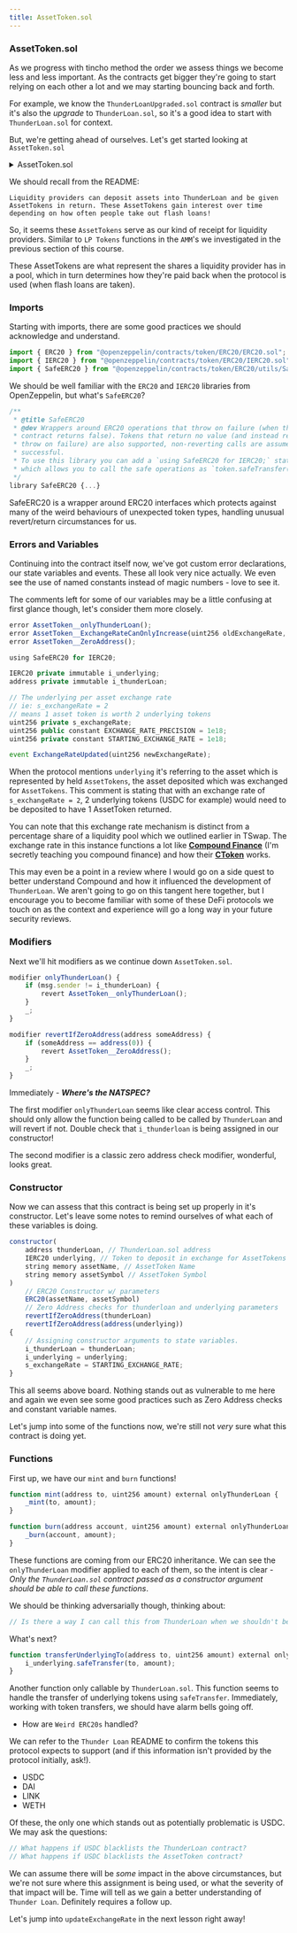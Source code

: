 ```yaml
---
title: AssetToken.sol
---
```


### AssetToken.sol

As we progress with tincho method the order we assess things we become less and less important. As the contracts get bigger they're going to start relying on each other a lot and we may starting bouncing back and forth.

For example, we know the `ThunderLoanUpgraded.sol` contract is _smaller_ but it's also the _upgrade_ to `ThunderLoan.sol`, so it's a good idea to start with `ThunderLoan.sol` for context.

But, we're getting ahead of ourselves. Let's get started looking at `AssetToken.sol`

<details>
<summary>AssetToken.sol</summary>

```solidity
// SPDX-License-Identifier: AGPL-3.0-only
pragma solidity 0.8.20;

import { ERC20 } from "@openzeppelin/contracts/token/ERC20/ERC20.sol";
import { IERC20 } from "@openzeppelin/contracts/token/ERC20/IERC20.sol";
import { SafeERC20 } from "@openzeppelin/contracts/token/ERC20/utils/SafeERC20.sol";

contract AssetToken is ERC20 {
    error AssetToken__onlyThunderLoan();
    error AssetToken__ExchangeRateCanOnlyIncrease(uint256 oldExchangeRate, uint256 newExchangeRate);
    error AssetToken__ZeroAddress();

    using SafeERC20 for IERC20;

    /*//////////////////////////////////////////////////////////////
                            STATE VARIABLES
    //////////////////////////////////////////////////////////////*/
    IERC20 private immutable i_underlying;
    address private immutable i_thunderLoan;

    // The underlying per asset exchange rate
    // ie: s_exchangeRate = 2
    // means 1 asset token is worth 2 underlying tokens
    uint256 private s_exchangeRate;
    uint256 public constant EXCHANGE_RATE_PRECISION = 1e18;
    uint256 private constant STARTING_EXCHANGE_RATE = 1e18;

    /*//////////////////////////////////////////////////////////////
                                 EVENTS
    //////////////////////////////////////////////////////////////*/
    event ExchangeRateUpdated(uint256 newExchangeRate);

    /*//////////////////////////////////////////////////////////////
                               MODIFIERS
    //////////////////////////////////////////////////////////////*/
    modifier onlyThunderLoan() {
        if (msg.sender != i_thunderLoan) {
            revert AssetToken__onlyThunderLoan();
        }
        _;
    }

    modifier revertIfZeroAddress(address someAddress) {
        if (someAddress == address(0)) {
            revert AssetToken__ZeroAddress();
        }
        _;
    }

    /*//////////////////////////////////////////////////////////////
                               FUNCTIONS
    //////////////////////////////////////////////////////////////*/
    constructor(
        address thunderLoan,
        IERC20 underlying,
        string memory assetName,
        string memory assetSymbol
    )
        ERC20(assetName, assetSymbol)
        revertIfZeroAddress(thunderLoan)
        revertIfZeroAddress(address(underlying))
    {
        i_thunderLoan = thunderLoan;
        i_underlying = underlying;
        s_exchangeRate = STARTING_EXCHANGE_RATE;
    }

    function mint(address to, uint256 amount) external onlyThunderLoan {
        _mint(to, amount);
    }

    function burn(address account, uint256 amount) external onlyThunderLoan {
        _burn(account, amount);
    }

    function transferUnderlyingTo(address to, uint256 amount) external onlyThunderLoan {
        i_underlying.safeTransfer(to, amount);
    }

    function updateExchangeRate(uint256 fee) external onlyThunderLoan {
        // 1. Get the current exchange rate
        // 2. How big the fee is should be divided by the total supply
        // 3. So if the fee is 1e18, and the total supply is 2e18, the exchange rate be multiplied by 1.5
        // if the fee is 0.5 ETH, and the total supply is 4, the exchange rate should be multiplied by 1.125
        // it should always go up, never down
        // newExchangeRate = oldExchangeRate * (totalSupply + fee) / totalSupply
        // newExchangeRate = 1 (4 + 0.5) / 4
        // newExchangeRate = 1.125
        uint256 newExchangeRate = s_exchangeRate * (totalSupply() + fee) / totalSupply();

        if (newExchangeRate <= s_exchangeRate) {
            revert AssetToken__ExchangeRateCanOnlyIncrease(s_exchangeRate, newExchangeRate);
        }
        s_exchangeRate = newExchangeRate;
        emit ExchangeRateUpdated(s_exchangeRate);
    }

    function getExchangeRate() external view returns (uint256) {
        return s_exchangeRate;
    }

    function getUnderlying() external view returns (IERC20) {
        return i_underlying;
    }
}

```

</details>


We should recall from the README:

    Liquidity providers can deposit assets into ThunderLoan and be given AssetTokens in return. These AssetTokens gain interest over time depending on how often people take out flash loans!

So, it seems these `AssetTokens` serve as our kind of receipt for liquidity providers. Similar to `LP Tokens` functions in the `AMM`'s we investigated in the previous section of this course.

These AssetTokens are what represent the shares a liquidity provider has in a pool, which in turn determines how they're paid back when the protocol is used (when flash loans are taken).

### Imports

Starting with imports, there are some good practices we should acknowledge and understand.

```js
import { ERC20 } from "@openzeppelin/contracts/token/ERC20/ERC20.sol";
import { IERC20 } from "@openzeppelin/contracts/token/ERC20/IERC20.sol";
import { SafeERC20 } from "@openzeppelin/contracts/token/ERC20/utils/SafeERC20.sol";
```

We should be well familiar with the `ERC20` and `IERC20` libraries from OpenZeppelin, but what's `SafeERC20`?

```js
/**
 * @title SafeERC20
 * @dev Wrappers around ERC20 operations that throw on failure (when the token
 * contract returns false). Tokens that return no value (and instead revert or
 * throw on failure) are also supported, non-reverting calls are assumed to be
 * successful.
 * To use this library you can add a `using SafeERC20 for IERC20;` statement to your contract,
 * which allows you to call the safe operations as `token.safeTransfer(...)`, etc.
 */
library SafeERC20 {...}
```

SafeERC20 is a wrapper around ERC20 interfaces which protects against many of the weird behaviours of unexpected token types, handling unusual revert/return circumstances for us.

### Errors and Variables

Continuing into the contract itself now, we've got custom error declarations, our state variables and events. These all look very nice actually. We even see the use of named constants instead of magic numbers - love to see it.

The comments left for some of our variables may be a little confusing at first glance though, let's consider them more closely.

```js
error AssetToken__onlyThunderLoan();
error AssetToken__ExchangeRateCanOnlyIncrease(uint256 oldExchangeRate, uint256 newExchangeRate);
error AssetToken__ZeroAddress();

using SafeERC20 for IERC20;

IERC20 private immutable i_underlying;
address private immutable i_thunderLoan;

// The underlying per asset exchange rate
// ie: s_exchangeRate = 2
// means 1 asset token is worth 2 underlying tokens
uint256 private s_exchangeRate;
uint256 public constant EXCHANGE_RATE_PRECISION = 1e18;
uint256 private constant STARTING_EXCHANGE_RATE = 1e18;

event ExchangeRateUpdated(uint256 newExchangeRate);
```

When the protocol mentions `underlying` it's referring to the asset which is represented by held `AssetTokens`, the asset deposited which was exchanged for `AssetTokens`. This comment is stating that with an exchange rate of `s_exchangeRate = 2`, 2 underlying tokens (USDC for example) would need to be deposited to have 1 AssetToken returned.

You can note that this exchange rate mechanism is distinct from a percentage share of a liquidity pool which we outlined earlier in TSwap. The exchange rate in this instance functions a lot like [**Compound Finance**](https://github.com/compound-finance/) (I'm secretly teaching you compound finance) and how their [**CToken**](https://github.com/compound-finance/compound-protocol/blob/master/contracts/CToken.sol) works.

This may even be a point in a review where I would go on a side quest to better understand Compound and how it influenced the development of `ThunderLoan`. We aren't going to go on this tangent here together, but I encourage you to become familiar with some of these DeFi protocols we touch on as the context and experience will go a long way in your future security reviews.

### Modifiers

Next we'll hit modifiers as we continue down `AssetToken.sol`.

```js
modifier onlyThunderLoan() {
    if (msg.sender != i_thunderLoan) {
        revert AssetToken__onlyThunderLoan();
    }
    _;
}

modifier revertIfZeroAddress(address someAddress) {
    if (someAddress == address(0)) {
        revert AssetToken__ZeroAddress();
    }
    _;
}
```

Immediately - **_Where's the NATSPEC?_**

The first modifier `onlyThunderLoan` seems like clear access control. This should only allow the function being called to be called by `ThunderLoan` and will revert if not. Double check that `i_thunderloan` is being assigned in our constructor!

The second modifier is a classic zero address check modifier, wonderful, looks great.

### Constructor

Now we can assess that this contract is being set up properly in it's constructor. Let's leave some notes to remind ourselves of what each of these variables is doing.

```js
constructor(
    address thunderLoan, // ThunderLoan.sol address
    IERC20 underlying, // Token to deposit in exchange for AssetTokens
    string memory assetName, // AssetToken Name
    string memory assetSymbol // AssetToken Symbol
)
    // ERC20 Constructor w/ parameters
    ERC20(assetName, assetSymbol)
    // Zero Address checks for thunderloan and underlying parameters
    revertIfZeroAddress(thunderLoan)
    revertIfZeroAddress(address(underlying))
{
    // Assigning constructor arguments to state variables.
    i_thunderLoan = thunderLoan;
    i_underlying = underlying;
    s_exchangeRate = STARTING_EXCHANGE_RATE;
}
```

This all seems above board. Nothing stands out as vulnerable to me here and again we even see some good practices such as Zero Address checks and constant variable names.

Let's jump into some of the functions now, we're still not _very_ sure what this contract is doing yet.

### Functions

First up, we have our `mint` and `burn` functions!

```js
function mint(address to, uint256 amount) external onlyThunderLoan {
    _mint(to, amount);
}

function burn(address account, uint256 amount) external onlyThunderLoan {
    _burn(account, amount);
}
```

These functions are coming from our ERC20 inheritance. We can see the `onlyThunderLoan` modifier applied to each of them, so the intent is clear - _Only the `ThunderLoan.sol` contract passed as a constructor argument should be able to call these functions_.

We should be thinking adversarially though, thinking about:

```js
// Is there a way I can call this from ThunderLoan when we shouldn't be able to?
```

What's next?

```js
function transferUnderlyingTo(address to, uint256 amount) external onlyThunderLoan {
    i_underlying.safeTransfer(to, amount);
}
```

Another function only callable by `ThunderLoan.sol`. This function seems to handle the transfer of underlying tokens using `safeTransfer`. Immediately, working with token transfers, we should have alarm bells going off.

- How are `Weird ERC20s` handled?

We can refer to the `Thunder Loan` README to confirm the tokens this protocol expects to support (and if this information isn't provided by the protocol initially, ask!).

- USDC
- DAI
- LINK
- WETH

Of these, the only one which stands out as potentially problematic is USDC. We may ask the questions:

```js
// What happens if USDC blacklists the ThunderLoan contract?
// What happens if USDC blacklists the AssetToken contract?
```

We can assume there will be _some_ impact in the above circumstances, but we're not sure where this assignment is being used, or what the severity of that impact will be. Time will tell as we gain a better understanding of `Thunder Loan`. Definitely requires a follow up.

Let's jump into `updateExchangeRate` in the next lesson right away!
